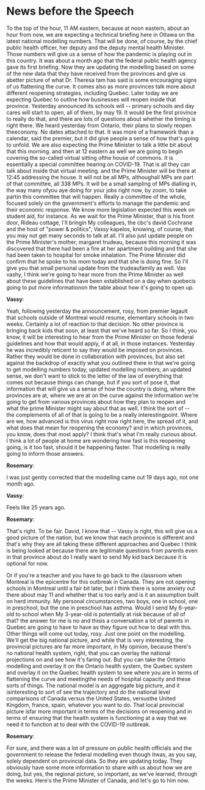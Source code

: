 # News before the Speech



To the top of the hour, 11 AM eastern, because at noon eastern, about an hour from now, we are expecting a technical briefing here in Ottawa on the latest national modelling numbers.
That will be done, of course, by the chief public health officer, her deputy and the deputy mental health Minister.
Those numbers will give us a sense of how the pandemic is playing out in this country.
It was about a month ago that the federal public health agency gave its first briefing.
Now they are updating the modelling based on some of the new data that they have received from the provinces and give us abetter picture of what Dr. Theresa tam has said is some encouraging signs of us flattening the curve.
It comes also as more provinces talk more about different reopening strategies, including Quebec.
Later today we are expecting Quebec to outline how businesses will reopen inside that province.
Yesterday announced its schools will -- primary schools and day cares will start to open, all of them, by may 19. It would be the first province to really do that, and there are lots of questions about whether the timing is right there.
We heard yesterday from Ontario, their plans to slowly reopen theeconomy.
No dates attached to that.
It was more of a framework than a calendar, said the premier, but it did give people a sense of how that's going to unfold.
We are also expecting the Prime Minister to talk a little bit about that this morning.
and then at 12 eastern as well we are going to begin covering the so-called virtual sitting ofthe house of commons.
It is essentially a special committee hearing on COVID-19. That is all they can talk about inside that virtual meeting.
and the Prime Minister will be there at 12:45 addressing the house.
It will not be all MPs, althoughall MPs are part of that committee, all 338 MPs.
It will be a small sampling of MPs dialling in, the way many ofyou aye doing for your jobs right now, by zoom, to take partin this committee that will happen.
Really a committee of the whole, focused solely on the government's efforts to manage the pandemic and their economic response.
We know more legislation expected this week on student aid, for instance.
As we wait for the Prime Minister, that is his front door, Rideau cottage, I'll bringin My colleagues, the cbc's david Cochrane and the host of "power & politics", Vassy kapelos, knowing, of course, that you may not get many seconds to talk at all.
I'll also just update people on the Prime Minister's mother, margaret trudeau, because this morning it was discovered that there had been a fire at her apartment building and that she had been taken to hospital for smoke inhalation.
The Prime Minister did confirm that he spoke to his mom today and that she is doing fine.
So I'll give you that small personal update from the trudeaufamily as well.
Vas vashy, I think we're going to hear more from the Prime Minister as well about these guidelines that have been established on a day when quebecis going to put more informationon the table about how it's going to open up.



**Vassy**:

Yeah, following yesterday the announcement, rosy, from premier legault that schools outside of Montreal would resume, elementary schools in two weeks.
Certainly a lot of reaction to that decision.
No other province is bringing back kids that soon, at least that we've heard so far.
So I think, you know, it will be interesting to hear from the Prime Minister on those federal guidelines and how that would apply, if at all, in those instances.
Yesterday he was incredibly reticent to say they would be imposed on provinces.
Rather they would be done in collaboration with provinces, but also set against the backdrop of exactly what you outlined there in that we're going to get modelling numbers today, updated modelling numbers, an updated sense, we don't want to stick to the letter of the law of everything that comes out because things can change, but if you sort of pose it, that information that will give us a sense of how the country is doing, where the provinces are at, where we are at on the curve against the information we're going to get from various provinces about how they plan to reopen and what the prime Minister might say about that as well.
I think the sort of -- the complements of all of that is going to be a really interestingpoint.
Where are we, how advanced is this virus right now right here, the spread of it, and what does that mean for reopening the economy? and in which provinces, you know, does that most apply? I think that's what I'm really curious about.
I think a lot of people at home are wondering how fast is this reopening going, is it too fast, should it be happening faster.
That modelling is really going to inform those answers.



**Rosemary**:

I was just gently corrected that the modelling came out 19 days ago, not one month ago.



**Vassy**:

Feels like 25 years ago.



**Rosemary**:

That's right.
To be fair.
David, I know that -- Vassy is right, this will give us a good picture of the nation, but we know that each province is different and that's why they are all taking these different approaches and Quebec I think is being looked at because there are legitimate questions from parents even in that province about do I really want to send My kid back because it is optional for now.



Or if you're a teacher and you have to go back to the classroom when Montreal is the epicentre for this outbreak in Canada.
They are not opening schools in Montreal until a fair bit later, but I think there is some anxiety out there about may 11 and whether that is too early and is it an assumption built on herd immunity.
My personal circumstances, two boys, one in school, one in preschool, but the one in preschool has asthma.
Would I send My 6-year-old to school when My 3-year-old is potentially at risk because of all of that? the answer for me is no and thisis a conversation a lot of parents in Quebec are going to have to have as they figure out how to deal with this.
Other things will come out today, rosy.
Just one point on the modelling.
We'll get the big national picture, and while that is very interesting, the provincial pictures are far more important, in My opinion, because there's no national health system, right, that you can overlay the national projections on and see how it's faring out.
But you can take the Ontario modelling and overlay it on the Ontario health system, the Quebec system and overlay it on the Quebec health system to see where you are in terms of flattening the curve and meetingthe needs of hospital capacity and these sorts of things.
The national model is an aggregate big picture, and it isinteresting to sort of see the trajectory and do the national level comparisons of Canada versus the United States, versusthe United Kingdom, france, spain, whatever you want to do. That local provincial picture isfar more important in terms of the decisions on reopening and in terms of ensuring that the health system is functioning at a way that we need it to function at to deal with the COVID-19 outbreak.



**Rosemary**:

For sure, and there was a lot of pressure on public health officials and the government to release the federal modelling even though itwas, as you say, solely dependent on provincial data.
So they are updating today.
They obviously have some more information to share with us about how we are doing, but yes, the regional picture, so important, as we've learned, through the weeks.
Here's the Prime Minister of Canada, and let's go to him now.
